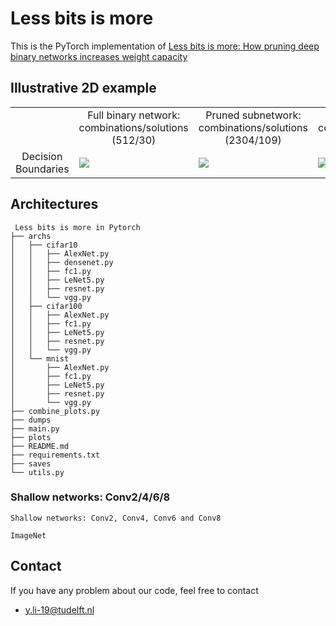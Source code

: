 # Less bits is more
This is the PyTorch implementation of [Less bits is more: How pruning deep binary networks increases weight capacity](https://openreview.net/pdf?id=Hy8JM_Fvt5N)

## Illustrative 2D example
<table border=0 >
	<tbody>
    <tr>
			<td>  </td>
			<td align="center"> Full binary network:  combinations/solutions (512/30) </td>
			<td align="center"> Pruned subnetwork:  combinations/solutions (2304/109) </td>
			<td align="center"> Bi-half subnetwork: combinations/solutions (630/98) </td>
		</tr>
		<tr>
			<td width="19%" align="center"> Decision Boundaries </td>
			<td width="27%" > <img src="https://raw.githubusercontent.com/liyunqianggyn/Less-bits-is-more-How-pruning-deep-binary-networks-increases-weight-capacity/master/2DToyexample/fig/FullNet.png"> </td>
			<td width="27%"> <img src="https://raw.githubusercontent.com/liyunqianggyn/Less-bits-is-more-How-pruning-deep-binary-networks-increases-weight-capacity/master/2DToyexample/fig/Pruneoneweight.png"> </td>
			<td width="27%"> <img src="https://raw.githubusercontent.com/liyunqianggyn/Less-bits-is-more-How-pruning-deep-binary-networks-increases-weight-capacity/master/2DToyexample/fig/Pruneoneweight_half.png"> </td>
		</tr>
	</tbody>
</table>

## Architectures

```
 Less bits is more in Pytorch
├── archs
│   ├── cifar10
│   │   ├── AlexNet.py
│   │   ├── densenet.py
│   │   ├── fc1.py
│   │   ├── LeNet5.py
│   │   ├── resnet.py
│   │   └── vgg.py
│   ├── cifar100
│   │   ├── AlexNet.py
│   │   ├── fc1.py
│   │   ├── LeNet5.py
│   │   ├── resnet.py
│   │   └── vgg.py
│   └── mnist
│       ├── AlexNet.py
│       ├── fc1.py
│       ├── LeNet5.py
│       ├── resnet.py
│       └── vgg.py
├── combine_plots.py
├── dumps
├── main.py
├── plots
├── README.md
├── requirements.txt
├── saves
└── utils.py

```

### Shallow networks: Conv2/4/6/8

```
Shallow networks: Conv2, Conv4, Conv6 and Conv8
```


```
ImageNet
```

## Contact
If you have any problem about our code, feel free to contact

 - y.li-19@tudelft.nl

